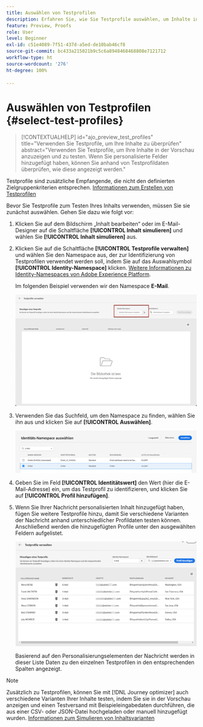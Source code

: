 ```yaml
---
title: Auswählen von Testprofilen
description: Erfahren Sie, wie Sie Testprofile auswählen, um Inhalte in der Vorschau anzuzeigen und zu testen.
feature: Preview, Proofs
role: User
level: Beginner
exl-id: c51e4089-7f51-437d-a5ed-de10bab46cf8
source-git-commit: bc433a215021b9c5c6a8948468468808e7121712
workflow-type: ht
source-wordcount: '276'
ht-degree: 100%

---
```


# Auswählen von Testprofilen {#select-test-profiles}

>[!CONTEXTUALHELP]
>id="ajo_preview_test_profiles"
>title="Verwenden Sie Testprofile, um Ihre Inhalte zu überprüfen"
>abstract="Verwenden Sie Testprofile, um Ihre Inhalte in der Vorschau anzuzeigen und zu testen. Wenn Sie personalisierte Felder hinzugefügt haben, können Sie anhand von Testprofildaten überprüfen, wie diese angezeigt werden."

Testprofile sind zusätzliche Empfangende, die nicht den definierten Zielgruppenkriterien entsprechen. [Informationen zum Erstellen von Testprofilen](../audience/creating-test-profiles.md)

Bevor Sie Testprofile zum Testen Ihres Inhalts verwenden, müssen Sie sie zunächst auswählen. Gehen Sie dazu wie folgt vor:

1. Klicken Sie auf dem Bildschirm „Inhalt bearbeiten“ oder im E-Mail-Designer auf die Schaltfläche **[!UICONTROL Inhalt simulieren]** und wählen Sie **[!UICONTROL Inhalt simulieren]** aus.

1. Klicken Sie auf die Schaltfläche **[!UICONTROL Testprofile verwalten]** und wählen Sie den Namespace aus, der zur Identifizierung von Testprofilen verwendet werden soll, indem Sie auf das Auswahlsymbol **[!UICONTROL Identity-Namespace]** klicken. [Weitere Informationen zu Identity-Namespaces von Adobe Experience Platform](../audience/get-started-identity.md).

   Im folgenden Beispiel verwenden wir den Namespace **E-Mail**.

   ![](../email/assets/previewselect-namespace.png)

1. Verwenden Sie das Suchfeld, um den Namespace zu finden, wählen Sie ihn aus und klicken Sie auf **[!UICONTROL Auswählen]**.

   ![](../email/assets/preview-email-namespace.png)

1. Geben Sie im Feld **[!UICONTROL Identitätswert]** den Wert (hier die E-Mail-Adresse) ein, um das Testprofil zu identifizieren, und klicken Sie auf **[!UICONTROL Profil hinzufügen]**.

   <!--![](assets/preview-identity-value.png)-->

1. Wenn Sie Ihrer Nachricht personalisierten Inhalt hinzugefügt haben, fügen Sie weitere Testprofile hinzu, damit Sie verschiedene Varianten der Nachricht anhand unterschiedlicher Profildaten testen können. Anschließend werden die hinzugefügten Profile unter den ausgewählten Feldern aufgelistet.

   ![](../email/assets/preview-profile-list.png)

   Basierend auf den Personalisierungselementen der Nachricht werden in dieser Liste Daten zu den einzelnen Testprofilen in den entsprechenden Spalten angezeigt.

>[!NOTE]
>
>Zusätzlich zu Testprofilen, können Sie mit [!DNL Journey optimizer] auch verschiedene Varianten Ihrer Inhalte testen, indem Sie sie in der Vorschau anzeigen und einen Testversand mit Beispieleingabedaten durchführen, die aus einer CSV- oder JSON-Datei hochgeladen oder manuell hinzugefügt wurden. [Informationen zum Simulieren von Inhaltsvarianten](../test-approve/simulate-sample-input.md)
